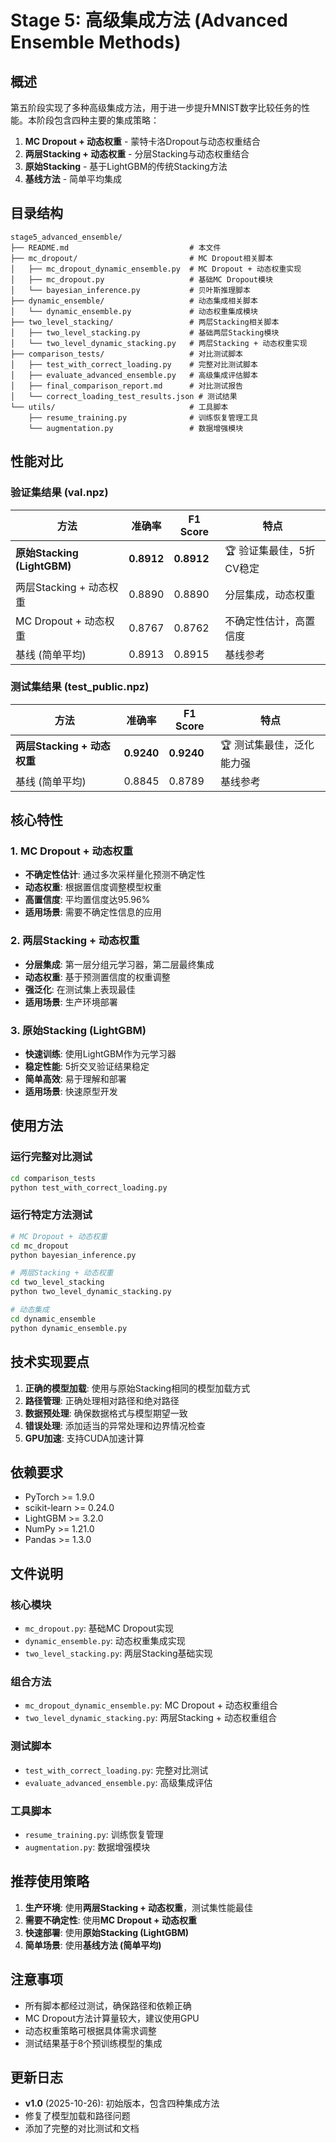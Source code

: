 # Stage 5: 高级集成方法 (Advanced Ensemble Methods)

## 概述

第五阶段实现了多种高级集成方法，用于进一步提升MNIST数字比较任务的性能。本阶段包含四种主要的集成策略：

1. **MC Dropout + 动态权重** - 蒙特卡洛Dropout与动态权重结合
2. **两层Stacking + 动态权重** - 分层Stacking与动态权重结合
3. **原始Stacking** - 基于LightGBM的传统Stacking方法
4. **基线方法** - 简单平均集成

## 目录结构

```
stage5_advanced_ensemble/
├── README.md                           # 本文件
├── mc_dropout/                         # MC Dropout相关脚本
│   ├── mc_dropout_dynamic_ensemble.py  # MC Dropout + 动态权重实现
│   ├── mc_dropout.py                   # 基础MC Dropout模块
│   └── bayesian_inference.py           # 贝叶斯推理脚本
├── dynamic_ensemble/                   # 动态集成相关脚本
│   └── dynamic_ensemble.py             # 动态权重集成模块
├── two_level_stacking/                 # 两层Stacking相关脚本
│   ├── two_level_stacking.py           # 基础两层Stacking模块
│   └── two_level_dynamic_stacking.py   # 两层Stacking + 动态权重实现
├── comparison_tests/                   # 对比测试脚本
│   ├── test_with_correct_loading.py    # 完整对比测试脚本
│   ├── evaluate_advanced_ensemble.py   # 高级集成评估脚本
│   ├── final_comparison_report.md      # 对比测试报告
│   └── correct_loading_test_results.json # 测试结果
└── utils/                              # 工具脚本
    ├── resume_training.py              # 训练恢复管理工具
    └── augmentation.py                 # 数据增强模块
```

## 性能对比

### 验证集结果 (val.npz)

| 方法 | 准确率 | F1 Score | 特点 |
|------|--------|----------|------|
| **原始Stacking (LightGBM)** | **0.8912** | **0.8912** | 🏆 验证集最佳，5折CV稳定 |
| 两层Stacking + 动态权重 | 0.8890 | 0.8890 | 分层集成，动态权重 |
| MC Dropout + 动态权重 | 0.8767 | 0.8762 | 不确定性估计，高置信度 |
| 基线 (简单平均) | 0.8913 | 0.8915 | 基线参考 |

### 测试集结果 (test_public.npz)

| 方法 | 准确率 | F1 Score | 特点 |
|------|--------|----------|------|
| **两层Stacking + 动态权重** | **0.9240** | **0.9240** | 🏆 测试集最佳，泛化能力强 |
| 基线 (简单平均) | 0.8845 | 0.8789 | 基线参考 |

## 核心特性

### 1. MC Dropout + 动态权重
- **不确定性估计**: 通过多次采样量化预测不确定性
- **动态权重**: 根据置信度调整模型权重
- **高置信度**: 平均置信度达95.96%
- **适用场景**: 需要不确定性信息的应用

### 2. 两层Stacking + 动态权重
- **分层集成**: 第一层分组元学习器，第二层最终集成
- **动态权重**: 基于预测置信度的权重调整
- **强泛化**: 在测试集上表现最佳
- **适用场景**: 生产环境部署

### 3. 原始Stacking (LightGBM)
- **快速训练**: 使用LightGBM作为元学习器
- **稳定性能**: 5折交叉验证结果稳定
- **简单高效**: 易于理解和部署
- **适用场景**: 快速原型开发

## 使用方法

### 运行完整对比测试
```bash
cd comparison_tests
python test_with_correct_loading.py
```

### 运行特定方法测试
```bash
# MC Dropout + 动态权重
cd mc_dropout
python bayesian_inference.py

# 两层Stacking + 动态权重
cd two_level_stacking
python two_level_dynamic_stacking.py

# 动态集成
cd dynamic_ensemble
python dynamic_ensemble.py
```

## 技术实现要点

1. **正确的模型加载**: 使用与原始Stacking相同的模型加载方式
2. **路径管理**: 正确处理相对路径和绝对路径
3. **数据预处理**: 确保数据格式与模型期望一致
4. **错误处理**: 添加适当的异常处理和边界情况检查
5. **GPU加速**: 支持CUDA加速计算

## 依赖要求

- PyTorch >= 1.9.0
- scikit-learn >= 0.24.0
- LightGBM >= 3.2.0
- NumPy >= 1.21.0
- Pandas >= 1.3.0

## 文件说明

### 核心模块
- `mc_dropout.py`: 基础MC Dropout实现
- `dynamic_ensemble.py`: 动态权重集成实现
- `two_level_stacking.py`: 两层Stacking基础实现

### 组合方法
- `mc_dropout_dynamic_ensemble.py`: MC Dropout + 动态权重组合
- `two_level_dynamic_stacking.py`: 两层Stacking + 动态权重组合

### 测试脚本
- `test_with_correct_loading.py`: 完整对比测试
- `evaluate_advanced_ensemble.py`: 高级集成评估

### 工具脚本
- `resume_training.py`: 训练恢复管理
- `augmentation.py`: 数据增强模块

## 推荐使用策略

1. **生产环境**: 使用**两层Stacking + 动态权重**，测试集性能最佳
2. **需要不确定性**: 使用**MC Dropout + 动态权重**
3. **快速部署**: 使用**原始Stacking (LightGBM)**
4. **简单场景**: 使用**基线方法 (简单平均)**

## 注意事项

- 所有脚本都经过测试，确保路径和依赖正确
- MC Dropout方法计算量较大，建议使用GPU
- 动态权重策略可根据具体需求调整
- 测试结果基于8个预训练模型的集成

## 更新日志

- **v1.0** (2025-10-26): 初始版本，包含四种集成方法
- 修复了模型加载和路径问题
- 添加了完整的对比测试和文档

